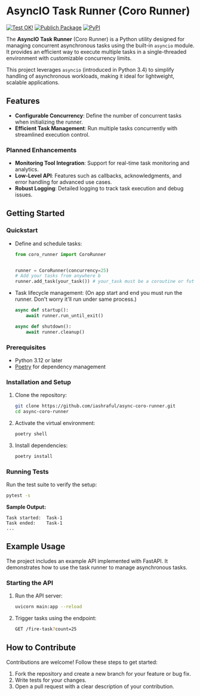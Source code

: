 # AsyncIO Task Runner (Coro Runner)

[![Test OK!](https://github.com/iashraful/async-coro-runner/actions/workflows/tests-runner.yml/badge.svg?branch=main)](https://github.com/iashraful/async-coro-runner/actions/workflows/tests-runner.yml)
[![Publich Package](https://github.com/iashraful/async-coro-runner/actions/workflows/packaging.yml/badge.svg?branch=main)](https://github.com/iashraful/async-coro-runner/actions/workflows/packaging.yml)
[![PyPI](https://img.shields.io/pypi/v/coro-runner?label=Python%20Package)](https://pypi.org/project/coro-runner/)

The **AsyncIO Task Runner** (Coro Runner) is a Python utility designed for managing concurrent asynchronous tasks using the built-in `asyncio` module. It provides an efficient way to execute multiple tasks in a single-threaded environment with customizable concurrency limits.

This project leverages `asyncio` (introduced in Python 3.4) to simplify handling of asynchronous workloads, making it ideal for lightweight, scalable applications.

## Features

- **Configurable Concurrency**: Define the number of concurrent tasks when initializing the runner.
- **Efficient Task Management**: Run multiple tasks concurrently with streamlined execution control.

### Planned Enhancements

- **Monitoring Tool Integration**: Support for real-time task monitoring and analytics.
- **Low-Level API**: Features such as callbacks, acknowledgments, and error handling for advanced use cases.
- **Robust Logging**: Detailed logging to track task execution and debug issues.

## Getting Started

### Quickstart

- Define and schedule tasks:

  ```python
  from coro_runner import CoroRunner


  runner = CoroRunner(concurrency=25)
  # Add your tasks from anywhere b       
  runner.add_task(your_task()) # your_task must be a coroutine or future like object
  ```

- Task lifecycle management: (On app start and end you must run the runner. Don't worry it'll run under same process.)

  ```python
  async def startup():
      await runner.run_until_exit()
  
  async def shutdown():
      await runner.cleanup()
  ```

### Prerequisites

- Python 3.12 or later
- [Poetry](https://python-poetry.org/) for dependency management

### Installation and Setup

1. Clone the repository:

   ```bash
   git clone https://github.com/iashraful/async-coro-runner.git
   cd async-coro-runner
   ```

2. Activate the virtual environment:

   ```bash
   poetry shell
   ```

3. Install dependencies:

   ```bash
   poetry install
   ```

### Running Tests

Run the test suite to verify the setup:

```bash
pytest -s
```

**Sample Output:**

```text
Task started:  Task-1
Task ended:    Task-1
...
```

## Example Usage

The project includes an example API implemented with FastAPI. It demonstrates how to use the task runner to manage asynchronous tasks.

### Starting the API

1. Run the API server:

   ```bash
   uvicorn main:app --reload
   ```

2. Trigger tasks using the endpoint:

   ```bash
   GET /fire-task?count=25
   ```

## How to Contribute

Contributions are welcome! Follow these steps to get started:

1. Fork the repository and create a new branch for your feature or bug fix.
2. Write tests for your changes.
3. Open a pull request with a clear description of your contribution.
